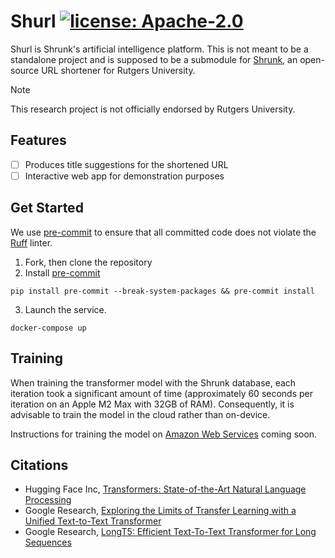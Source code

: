 # Shurl [![license: Apache-2.0](https://img.shields.io/github/license/novialriptide/shurl)](./LICENSE)

Shurl is Shrunk's artificial intelligence platform. This is not meant to be a standalone project and is supposed to be a submodule for [Shrunk](https://github.com/oss/shrunk), an open-source URL shortener for Rutgers University.

> [!NOTE]
> This research project is not officially endorsed by Rutgers University.

## Features

- [ ] Produces title suggestions for the shortened URL
- [ ] Interactive web app for demonstration purposes

## Get Started

We use [pre-commit](https://pre-commit.com/) to ensure that all committed code does not violate the [Ruff](https://docs.astral.sh/ruff/) linter.

1. Fork, then clone the repository
2. Install [pre-commit](https://pre-commit.com/)

```
pip install pre-commit --break-system-packages && pre-commit install
```

3. Launch the service.

```
docker-compose up
```

## Training

When training the transformer model with the Shrunk database, each iteration took a significant amount of time (approximately 60 seconds per iteration on an Apple M2 Max with 32GB of RAM). Consequently, it is advisable to train the model in the cloud rather than on-device.

Instructions for training the model on [Amazon Web Services](https://aws.amazon.com/) coming soon.

## Citations

- Hugging Face Inc, [Transformers: State-of-the-Art Natural Language Processing](https://aclanthology.org/2020.emnlp-demos.6/)
- Google Research, [Exploring the Limits of Transfer Learning with a Unified Text-to-Text Transformer](http://jmlr.org/papers/v21/20-074.html)
- Google Research, [LongT5: Efficient Text-To-Text Transformer for Long Sequences](https://aclanthology.org/2022.findings-naacl.55)
